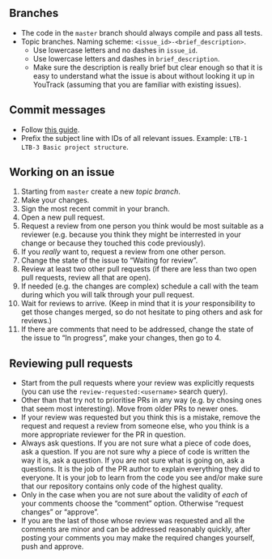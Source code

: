 Branches
---------

* The code in the `master` branch should always compile and pass all tests.
* Topic branches. Naming scheme: `<issue_id>-<brief_description>`.
    * Use lowercase letters and no dashes in `issue_id`.
    * Use lowercase letters and dashes in `brief_description`.
    * Make sure the description is really brief but clear enough so that
      it is easy to understand what the issue is about without looking it
      up in YouTrack (assuming that you are familiar with existing issues).


Commit messages
----------------

* Follow [this guide][git-commit].
* Prefix the subject line with IDs of all relevant issues.
  Example: `LTB-1 LTB-3 Basic project structure`.


Working on an issue
--------------------

1.  Starting from `master` create a new _topic branch_.
2.  Make your changes.
3.  Sign the most recent commit in your branch.
4.  Open a new pull request.
5.  Request a review from one person you think would be most suitable as a reviewer
    (e.g. because you think they might be interrested in your change or because
    they touched this code previously).
6.  If you _really_ want to, request a review from one other person.
7.  Change the state of the issue to “Waiting for review”.
8.  Review at least two other pull requests (if there are less than two open
    pull requests, review all that are open).
9.  If needed (e.g. the changes are complex) schedule a call with the team during
    which you will talk through your pull request.
10. Wait for reviews to arrive. (Keep in mind that it is _your_ responsibility
    to get those changes merged, so do not hesitate to ping others and ask for reviews.)
11. If there are comments that need to be addressed, change the state of the issue
    to “In progress”, make your changes, then go to 4.


Reviewing pull requests
------------------------

* Start from the pull requests where your review was explicitly requests
  (you can use the `review-requested:<username>` search query).
* Other than that try not to prioritise PRs in any way (e.g. by chosing
  ones that seem most interesting). Move from older PRs to newer ones.
* If your review was requested but you think this is a mistake, remove
  the request and request a review from someone else, who you think is
  a more appropriate reviewer for the PR in question.
* Always ask questions. If you are not sure what a piece of code does, ask
  a question. If you are not sure why a piece of code is written the way it is,
  ask a question. If you are not sure what is going on, ask a questions.
  It is the job of the PR author to explain everything they did to everyone.
  It is your job to learn from the code you see and/or make sure that
  our repository contains only code of the highest quality.
* Only in the case when you are not sure about the validity of _each_ of your
  comments choose the “comment” option. Otherwise “request changes” or
  “approve”.
* If you are the last of those whose review was requested and all the comments
  are minor and can be addressed reasonably quickly, after posting your
  comments you may make the required changes yourself, push and approve.


[git-commit]:  https://chris.beams.io/posts/git-commit/
